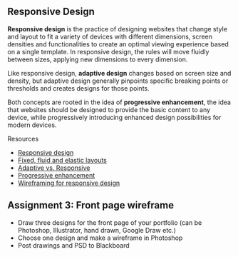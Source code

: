 ## Responsive Design

**Responsive design** is the practice of designing websites that change style and layout to fit a variety of devices with different dimensions, screen densities and functionalities to create an optimal viewing experience based on a single template.  In responsive design, the rules will move fluidly between sizes, applying new dimensions to every dimension.

Like responsive design, **adaptive design** changes based on screen size and density, but adaptive design generally pinpoints specific breaking points or thresholds and creates designs for those points.

Both concepts are rooted in the idea of **progressive enhancement**, the idea that websites should be designed to provide the basic content to any device, while progressively introducing enhanced design possibilities for modern devices.

Resources
- [Responsive design](http://alistapart.com/article/responsive-web-design)
- [Fixed, fluid and elastic layouts](https://www.smashingmagazine.com/2009/06/fixed-vs-fluid-vs-elastic-layout-whats-the-right-one-for-you/)
- [Adaptive vs. Responsive](https://css-tricks.com/the-difference-between-responsive-and-adaptive-design/)
- [Progressive enhancement](http://alistapart.com/article/understandingprogressiveenhancement)
- [Wireframing for responsive design](https://www.smashingmagazine.com/2016/02/create-content-wireframes-for-responsive-design/)

<!-- <li><a href="https://www.smashingmagazine.com/2016/11/css-grids-flexbox-box-alignment-new-layout-standard/" target="blank">Choosing a base unit</a></li>  
use this instead of foundation -->

## Assignment 3: Front page wireframe
- Draw three designs for the front page of your portfolio (can be Photoshop, Illustrator, hand drawn, Google Draw etc.)
- Choose one design and make a wireframe in Photoshop
- Post drawings and PSD to Blackboard


